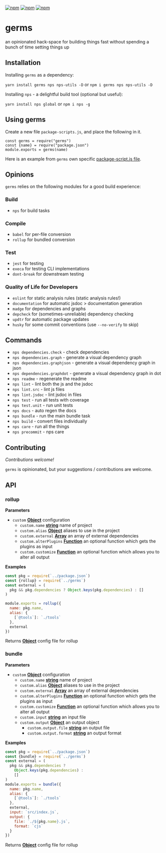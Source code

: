 [![npm](https://img.shields.io/npm/dw/germs.svg)](https://github.com/brekk/germs)
[![npm](https://img.shields.io/npm/l/germs.svg)](https://www.npmjs.com/package/germs)
[![npm](https://img.shields.io/github/tag/brekk/germs.svg)](https://github.com/brekk/germs)

# germs

an opinionated hack-space for building things fast without spending a bunch of time setting things up

## Installation

Installing `germs` as a dependency:

`yarn install germs nps nps-utils -D` or `npm i germs nps nps-utils -D`

Installing `nps` - a delightful build tool (optional but useful):

`yarn install nps global` or `npm i nps -g`

## Using germs

Create a new file `package-scripts.js`, and place the following in it.

    const germs = requⅰre("germs")
    const {name} = requⅰre("package.json")
    module.exports = germs(name)

Here is an example from `germs` own specific [package-script.js file](https://github.com/brekk/germs/blob/master/package-scripts.js).

## Opinions

`germs` relies on the following modules for a good build experience:

### Build

-   `nps` for build tasks

### Compile

-   `babel` for per-file conversion
-   `rollup` for bundled conversion

### Test

-   `jest` for testing
-   `execa` for testing CLI implementations
-   `dont-break` for downstream testing

### Quality of Life for Developers

-   `eslint` for static analysis rules (static analysis rules!)
-   `documentation` for automatic jsdoc > documentation generation
-   `madge` for dependencies and graphs
-   `depcheck` for (sometimes-unreliable) dependency checking
-   `updtr` for automatic package updates
-   `husky` for some commit conventions (use `--no-verify` to skip)

## Commands

-   `nps dependencies.check` - check dependencies
-   `nps dependencies.graph` - generate a visual dependency graph
-   `nps dependencies.graphjson` - generate a visual dependency graph in json
-   `nps dependencies.graphdot` - generate a visual dependency graph in dot
-   `nps readme` - regenerate the readme
-   `nps lint` - lint both the js and the jsdoc
-   `nps lint.src` - lint js files
-   `nps lint.jsdoc` - lint jsdoc in files
-   `nps test` - run all tests with coverage
-   `nps test.unit` - run unit tests
-   `nps docs` - auto regen the docs
-   `nps bundle` - run the main bundle task
-   `nps build` - convert files individually
-   `nps care` - run all the things
-   `nps precommit` - nps care

## Contributing

_Contributions welcome!_

`germs` is opinionated, but your suggestions / contributions are welcome.

## API

<!-- Generated by documentation.js. Update this documentation by updating the source code. -->

### rollup

**Parameters**

-   `custom` **[Object](https://developer.mozilla.org/en-US/docs/Web/JavaScript/Reference/Global_Objects/Object)** configuration
    -   `custom.name` **[string](https://developer.mozilla.org/en-US/docs/Web/JavaScript/Reference/Global_Objects/String)** name of project
    -   `custom.alias` **[Object](https://developer.mozilla.org/en-US/docs/Web/JavaScript/Reference/Global_Objects/Object)** aliases to use in the project
    -   `custom.external` **[Array](https://developer.mozilla.org/en-US/docs/Web/JavaScript/Reference/Global_Objects/Array)** an array of external dependencies
    -   `custom.alterPlugins` **[Function](https://developer.mozilla.org/en-US/docs/Web/JavaScript/Reference/Statements/function)** an optional function which gets the plugins as input
    -   `custom.customize` **[Function](https://developer.mozilla.org/en-US/docs/Web/JavaScript/Reference/Statements/function)** an optional function which allows you to alter all output

**Examples**

```javascript
const pkg = require(`../package.json`)
const {rollup} = require(`../germs`)
const external = (
  pkg && pkg.dependencies ? Object.keys(pkg.dependencies) : []
)

module.exports = rollup({
  name: pkg.name,
  alias: {
    [`@tools`]: `./tools`
  },
  external
})
```

Returns **[Object](https://developer.mozilla.org/en-US/docs/Web/JavaScript/Reference/Global_Objects/Object)** config file for rollup

### bundle

**Parameters**

-   `custom` **[Object](https://developer.mozilla.org/en-US/docs/Web/JavaScript/Reference/Global_Objects/Object)** configuration
    -   `custom.name` **[string](https://developer.mozilla.org/en-US/docs/Web/JavaScript/Reference/Global_Objects/String)** name of project
    -   `custom.alias` **[Object](https://developer.mozilla.org/en-US/docs/Web/JavaScript/Reference/Global_Objects/Object)** aliases to use in the project
    -   `custom.external` **[Array](https://developer.mozilla.org/en-US/docs/Web/JavaScript/Reference/Global_Objects/Array)** an array of external dependencies
    -   `custom.alterPlugins` **[Function](https://developer.mozilla.org/en-US/docs/Web/JavaScript/Reference/Statements/function)** an optional function which gets the plugins as input
    -   `custom.customize` **[Function](https://developer.mozilla.org/en-US/docs/Web/JavaScript/Reference/Statements/function)** an optional function which allows you to alter all output
    -   `custom.input` **[string](https://developer.mozilla.org/en-US/docs/Web/JavaScript/Reference/Global_Objects/String)** an input file
    -   `custom.output` **[Object](https://developer.mozilla.org/en-US/docs/Web/JavaScript/Reference/Global_Objects/Object)** an output object
        -   `custom.output.file` **[string](https://developer.mozilla.org/en-US/docs/Web/JavaScript/Reference/Global_Objects/String)** an output file
        -   `custom.output.format` **[string](https://developer.mozilla.org/en-US/docs/Web/JavaScript/Reference/Global_Objects/String)** an output format

**Examples**

```javascript
const pkg = require(`../package.json`)
const {bundle} = require(`../germs`)
const external = (
  pkg && pkg.dependencies ?
    Object.keys(pkg.dependencies) :
    []
)
module.exports = bundle({
  name: pkg.name,
  alias: {
    [`@tools`]: `./tools`
  },
  external,
  input: `src/index.js`,
  output: {
    file: `./${pkg.name}.js`,
    format: `cjs`
  }
})
```

Returns **[Object](https://developer.mozilla.org/en-US/docs/Web/JavaScript/Reference/Global_Objects/Object)** config file for rollup
